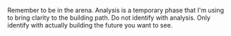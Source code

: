 Remember to be in the arena.
Analysis is a temporary phase that I'm using to bring clarity to the building path. Do not identify with analysis. Only identify with actually building the future you want to see.